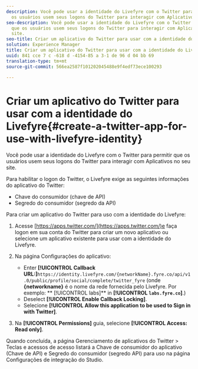 ```yaml
---
description: Você pode usar a identidade do Livefyre com o Twitter para permitir que
  os usuários usem seus logons do Twitter para interagir com Aplicativos no seu site.
seo-description: Você pode usar a identidade do Livefyre com o Twitter para permitir
  que os usuários usem seus logons do Twitter para interagir com Aplicativos no seu
  site.
seo-title: Criar um aplicativo do Twitter para usar com a identidade do Livefyre
solution: Experience Manager
title: Criar um aplicativo do Twitter para usar com a identidade do Livefyre
uuid: 841 cce 7 c -618 d -4154-85 a 3-1 de 96 d 04 bb 69
translation-type: tm+mt
source-git-commit: 566ea2587f101202045488e9f4edf73ece100293

---
```



# Criar um aplicativo do Twitter para usar com a identidade do Livefyre{#create-a-twitter-app-for-use-with-livefyre-identity}

Você pode usar a identidade do Livefyre com o Twitter para permitir que os usuários usem seus logons do Twitter para interagir com Aplicativos no seu site.

Para habilitar o logon do Twitter, o Livefyre exige as seguintes informações do aplicativo do Twitter:

* Chave do consumidor (chave de API)
* Segredo do consumidor (segredo da API)

Para criar um aplicativo do Twitter para uso com a identidade do Livefyre:

1. Acesse [https://apps.twitter.com/](https://apps.twitter.com/)e faça logon em sua conta do Twitter para criar um novo aplicativo ou selecione um aplicativo existente para usar com a identidade do Livefyre.
1. Na página Configurações do aplicativo:

   * Enter **[!UICONTROL Callback URL:]**`https://identity.livefyre.com/{networkName}.fyre.co/api/v1.0/public/profile/social/complete/twitter_fyre` (onde **{networkname}** é o nome da rede fornecida pelo Livefyre. Por exemplo: ** [!UICONTROL labs]** in **[!UICONTROL `labs.fyre.co`]**.)
   * Deselect **[!UICONTROL Enable Callback Locking]**.
   * Selecione **[!UICONTROL Allow this application to be used to Sign in with Twitter]**.

1. Na **[!UICONTROL Permissions]** guia, selecione **[!UICONTROL Access: Read only]**.

Quando concluída, a página Gerenciamento de aplicativos do Twitter > Teclas e acessos de acesso listará a Chave de consumidor do aplicativo (Chave de API) e Segredo do consumidor (segredo API) para uso na página Configurações de integração do Studio.
